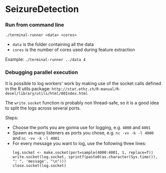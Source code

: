 SeizureDetection
================


### Run from command line
`./terminal-runner <data> <cores>`
- `data` is the folder containing all the data
- `cores` is the number of cores used during feature extraction

Example: `./terminal-runner ../data 4`

### Debugging parallel execution
It is possible to log workers' work by making use of the socket calls defined in the R utils package: `http://stat.ethz.ch/R-manual/R-devel/library/utils/html/00Index.html`

The `write.socket` function is probably non thread-safe, so it is a good idea to split the logs across several ports.

Steps:
- Choose the ports you are gonna use for logging, e.g. `4000` and `4001`
- Spawn as many listeners as ports you chose, e.g. `nc -vv -k -l 4000` and `nc -vv -k -l 4001`
- For every message you want to log, use the following three lines:
  ```
  log.socket <- make.socket(port=sample(4000:4001, 1, replace=T))
  write.socket(log.socket, sprintf(paste0(as.character(Sys.time()), ": ", 'message', "\n")))
  close.socket(log.socket)
  ```
